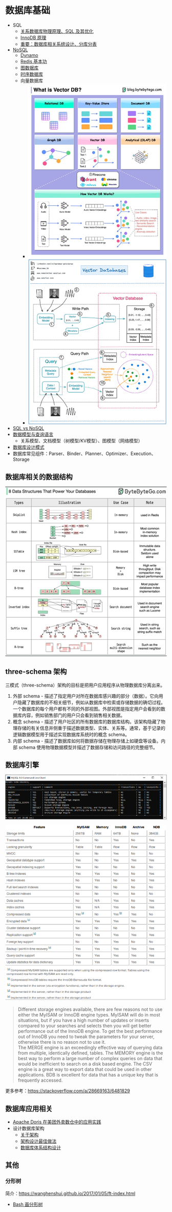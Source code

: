 # 数据库基础

* SQL
  * [关系数据库物理原理、SQL 及其优化](./SQL/README.md)
  * [InnoDB 原理](./InnoDB/README.md)
  * [重要：数据库相关系统设计、分库分表](../../Leetcode%20Practices/system%20design/数据库数据建模分库分表.md)
* [NoSQL](./../../Leetcode%20Practices/system%20design/NoSQL.md)
  * [Dynamo](./Dynamo/README.md)
  * [Redis 基本功](./Redis/README.md)
  * [图数据库](./../../Leetcode%20Practices/system%20design/NoSQL.md#图数据库)
  * [时序数据库](./../../Leetcode%20Practices/system%20design/NoSQL.md#时序数据库)
  * 向量数据库
    * ![](./向量数据库.jpeg)
    * ![](./向量数据库2.png)
* [SQL vs NoSQL](./../../Leetcode%20Practices/system%20design/SQL%20vs%20NoSQL.md)
* [数据模型与查询语言](./../../Leetcode%20Practices/system%20design/README.md#数据模型与查询语言)
  * 关系模型、文档模型（树模型/KV模型）、图模型（网络模型）
* [数据库设计模式](./数据库设计模式.md)
* 数据库常见组件：Parser、Binder、Planner、Optimizer、Execution、Storage

## 数据库相关的数据结构
![](./Data%20Structures%20that%20Power%20Database.PNG)  

## three-schema 架构
三模式（three-schema）架构的目标是把用户应用程序从物理数据库分离出来。
1. 外部 schema - 描述了指定用户对所在数据库感兴趣的部分（数据）。它向用户隐藏了数据库的不相关细节，例如从数据库中检索或存储数据的确切过程。一个数据库的每个用户都有不同的外部视图。外部视图是指定用户会看到的数据库内容，例如销售部门的用户只会看到销售相关数据。
2. 概念 schema - 描述了用户社区的所有数据库的数据库结构。该架构隐藏了物理存储的有关信息并侧重于描述数据类型、实体、关系等。通常，基于记录的逻辑数据模型用于描述实现数据库系统时的概念 schema。
3. 内部 schema - 描述了数据库如何将数据存储在物理存储上如硬盘等设备。内部 schema 使用物理数据模型并描述了数据存储和访问路径的完整细节。

## 数据库引擎
![](./mysql-change-storage-engine.png)  

![](./QGlpd.png)  

> Different storage engines available, there are few reasons not to use either the MyISAM or InnoDB engine types. MyISAM will do in most situations, but if you have a high number of updates or inserts compared to your searches and selects then you will get better performance out of the InnoDB engine. To get the best performance out of InnoDB you need to tweak the parameters for your server, otherwise there is no reason not to use it.  
> The MERGE engine is an exceedingly effective way of querying data from multiple, identically defined, tables. The MEMORY engine is the best way to perform a large number of complex queries on data that would be inefficient to search on a disk based engine. The CSV engine is a great way to export data that could be used in other applications. BDB is excellent for data that has a unique key that is frequently accessed.  

更多参考：https://stackoverflow.com/a/28669163/6481829  

## 数据库应用相关
* [Apache Doris 在美团外卖数仓中的应用实践](https://tech.meituan.com/2020/04/09/doris-in-meituan-waimai.html)
* 设计数据库架构
  * [关于架构](https://cloud.google.com/spanner/docs/schema-and-data-model)
  * [架构设计最佳做法](https://cloud.google.com/spanner/docs/schema-design)
  * [数据库体系结构设计](https://learn.microsoft.com/zh-cn/azure/architecture/data-guide/databases-architecture-design)

## 其他
### 分形树
简介：https://wanghenshui.github.io/2017/01/05/ft-index.html  
* [Bash 画分形树](./../../HackerRank%20Practises/bash/hard/functions-and-fractals-recursive-trees.sh)
